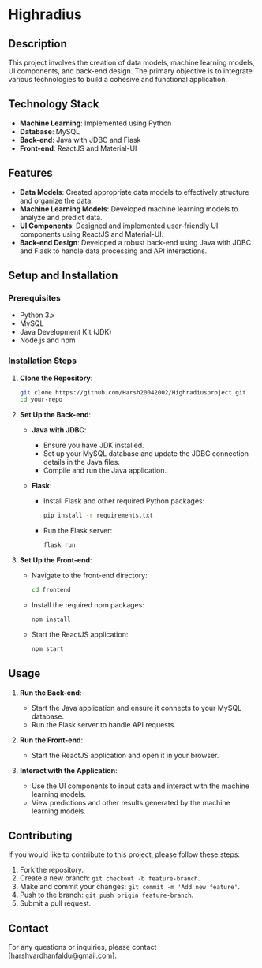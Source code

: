 # Highradius

## Description

This project involves the creation of data models, machine learning models, UI components, and back-end design. The primary objective is to integrate various technologies to build a cohesive and functional application.

## Technology Stack

- **Machine Learning**: Implemented using Python
- **Database**: MySQL
- **Back-end**: Java with JDBC and Flask
- **Front-end**: ReactJS and Material-UI

## Features

- **Data Models**: Created appropriate data models to effectively structure and organize the data.
- **Machine Learning Models**: Developed machine learning models to analyze and predict data.
- **UI Components**: Designed and implemented user-friendly UI components using ReactJS and Material-UI.
- **Back-end Design**: Developed a robust back-end using Java with JDBC and Flask to handle data processing and API interactions.

## Setup and Installation

### Prerequisites

- Python 3.x
- MySQL
- Java Development Kit (JDK)
- Node.js and npm

### Installation Steps

1. **Clone the Repository**:

   ```bash
   git clone https://github.com/Harsh20042002/Highradiusproject.git
   cd your-repo
   ```

2. **Set Up the Back-end**:

   - **Java with JDBC**:
     - Ensure you have JDK installed.
     - Set up your MySQL database and update the JDBC connection details in the Java files.
     - Compile and run the Java application.

   - **Flask**:
     - Install Flask and other required Python packages:
       ```bash
       pip install -r requirements.txt
       ```
     - Run the Flask server:
       ```bash
       flask run
       ```

3. **Set Up the Front-end**:

   - Navigate to the front-end directory:
     ```bash
     cd frontend
     ```
   - Install the required npm packages:
     ```bash
     npm install
     ```
   - Start the ReactJS application:
     ```bash
     npm start
     ```

## Usage

1. **Run the Back-end**:
   - Start the Java application and ensure it connects to your MySQL database.
   - Run the Flask server to handle API requests.

2. **Run the Front-end**:
   - Start the ReactJS application and open it in your browser.

3. **Interact with the Application**:
   - Use the UI components to input data and interact with the machine learning models.
   - View predictions and other results generated by the machine learning models.

## Contributing

If you would like to contribute to this project, please follow these steps:

1. Fork the repository.
2. Create a new branch: `git checkout -b feature-branch`.
3. Make and commit your changes: `git commit -m 'Add new feature'`.
4. Push to the branch: `git push origin feature-branch`.
5. Submit a pull request.


## Contact

For any questions or inquiries, please contact [harshvardhanfaldu@gmail.com].
